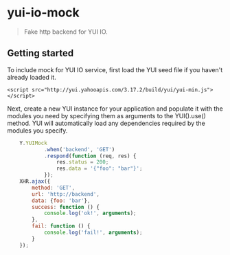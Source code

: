 yui-io-mock
===========

>Fake http backend for YUI IO.

## Getting started
To include mock for YUI IO service, first load the YUI seed file if you haven't already loaded it.

`<script src="http://yui.yahooapis.com/3.17.2/build/yui/yui-min.js"></script>`

Next, create a new YUI instance for your application and populate it with the modules you need by specifying them as
arguments to the YUI().use() method. YUI will automatically load any dependencies required by the modules you specify.

```js
    Y.YUIMock
            .when('backend', 'GET')
            .respond(function (req, res) {
                res.status = 200;
                res.data = '{"foo": "bar"}';
            });
    XHR.ajax({
        method: 'GET',
        url: 'http://backend',
        data: {foo: 'bar'},
        success: function () {
            console.log('ok!', arguments);
        },
        fail: function () {
            console.log('fail!', arguments);
        }
    });

```
